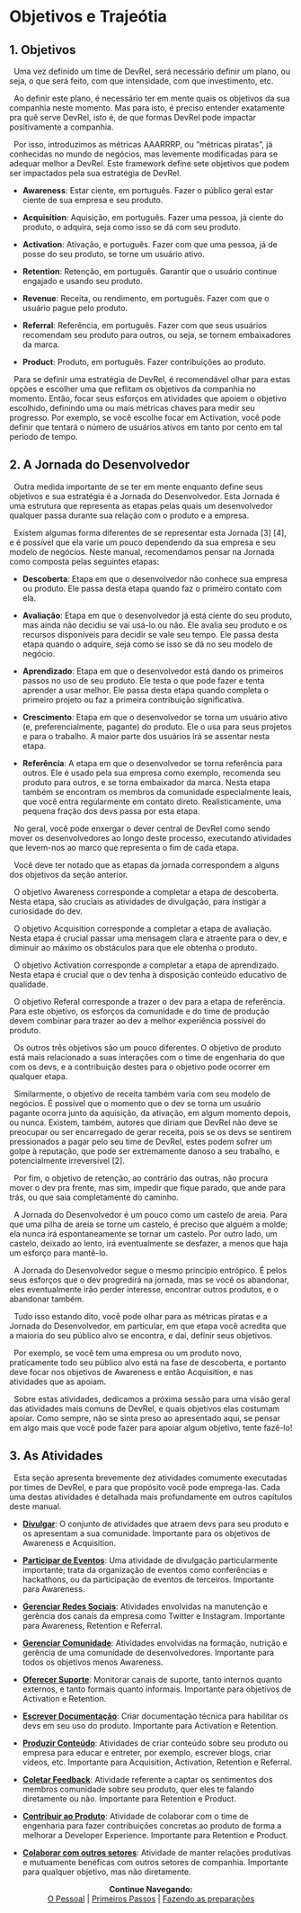 # Objetivos e Trajeótia

## 1. Objetivos

&nbsp;&nbsp;Uma vez definido um time de DevRel, será necessário definir um plano, ou seja, o que será feito, com que intensidade, com que investimento, etc.

&nbsp;&nbsp;Ao definir este plano, é necessário ter em mente quais os objetivos da sua companhia neste momento. Mas para isto, é preciso entender exatamente pra quê serve DevRel, isto é, de que formas DevRel pode impactar positivamente a companhia.

&nbsp;&nbsp;Por isso, introduzimos as métricas AAARRRP, ou “métricas piratas”, já conhecidas no mundo de negócios, mas levemente modificadas para se adequar melhor a DevRel. Este framework define sete objetivos que podem ser impactados pela sua estratégia de DevRel.

*	<strong>Awareness</strong>: Estar ciente, em português. Fazer o público geral estar ciente de sua empresa e seu produto.

*	<strong>Acquisition</strong>: Aquisição, em português. Fazer uma pessoa, já ciente do produto, o adquira, seja como isso se dá com seu produto.

*	<strong>Activation</strong>: Ativação, e português. Fazer com que uma pessoa, já de posse do seu produto, se torne um usuário ativo.

*	<strong>Retention</strong>: Retenção, em português. Garantir que o usuário continue engajado e usando seu produto.

*	<strong>Revenue</strong>: Receita, ou rendimento, em português. Fazer com que o usuário pague pelo produto.

*	<strong>Referral</strong>: Referência, em português. Fazer com que seus usuários recomendam seu produto para outros, ou seja, se tornem embaixadores da marca.

*	<strong>Product</strong>: Produto, em português. Fazer contribuições ao produto.

&nbsp;&nbsp;Para se definir uma estratégia de DevRel, é recomendável olhar para estas opções e escolher uma que reflitam os objetivos da companhia no momento. Então, focar seus esforços em atividades que apoiem o objetivo escolhido, definindo uma ou mais métricas chaves para medir seu progresso. Por exemplo, se você escolhe focar em Activation, você pode definir que tentará o número de usuários ativos em tanto por cento em tal período de tempo.

## 2. A Jornada do Desenvolvedor

&nbsp;&nbsp;Outra medida importante de se ter em mente enquanto define seus objetivos e sua estratégia é a Jornada do Desenvolvedor. Esta Jornada é uma estrutura que representa as etapas pelas quais um desenvolvedor qualquer passa durante sua relação com o produto e a empresa.

&nbsp;&nbsp;Existem algumas forma diferentes de se representar esta Jornada [3] [4], e é possível que ela varie um pouco dependendo da sua empresa e seu modelo de negócios. Neste manual, recomendamos pensar na Jornada como composta pelas seguintes etapas:

*	<strong>Descoberta</strong>: Etapa em que o desenvolvedor não conhece sua empresa ou produto. Ele passa desta etapa quando faz o primeiro contato com ela.

*	<strong>Avaliação</strong>: Etapa em que o desenvolvedor já está ciente do seu produto, mas ainda não decidiu se vai usá-lo ou não. Ele avalia seu produto e os recursos disponíveis para decidir se vale seu tempo. Ele passa desta etapa quando o adquire, seja como se isso se dá no seu modelo de negócio.

*	<strong>Aprendizado</strong>: Etapa em que o desenvolvedor está dando os primeiros passos no uso de seu produto. Ele testa o que pode fazer e tenta aprender a usar melhor. Ele passa desta etapa quando completa o primeiro projeto ou faz a primeira contribuição significativa.

*	<strong>Crescimento</strong>: Etapa em que o desenvolvedor se torna um usuário ativo (e, preferencialmente, pagante) do produto. Ele o usa para seus projetos e para o trabalho. A maior parte dos usuários irá se assentar nesta etapa.

*	<strong>Referência</strong>: A etapa em que o desenvolvedor se torna referência para outros. Ele é usado pela sua empresa como exemplo, recomenda seu produto para outros, e se torna embaixador da marca. Nesta etapa também se encontram os membros da comunidade especialmente leais, que você entra regularmente em contato direto. Realisticamente, uma pequena fração dos devs passa por esta etapa.

&nbsp;&nbsp;No geral, você pode enxergar o dever central de DevRel como sendo mover os desenvolvedores ao longo deste processo, executando atividades que levem-nos ao marco que representa o fim de cada etapa.

&nbsp;&nbsp;Você deve ter notado que as etapas da jornada correspondem a alguns dos objetivos da seção anterior.

&nbsp;&nbsp;O objetivo Awareness corresponde a completar a etapa de descoberta. Nesta etapa, são cruciais as atividades de divulgação, para instigar a curiosidade do dev.

&nbsp;&nbsp;O objetivo Acquisition corresponde a completar a etapa de avaliação. Nesta etapa é crucial passar uma mensagem clara e atraente para o dev, e diminuir ao máximo os obstáculos para que ele obtenha o produto.

&nbsp;&nbsp;O objetivo Activation corresponde a completar a etapa de aprendizado. Nesta etapa é crucial que o dev tenha à disposição conteúdo educativo de qualidade.

&nbsp;&nbsp;O objetivo Referal corresponde a trazer o dev para a etapa de referência. Para este objetivo, os esforços da comunidade e do time de produção devem combinar para trazer ao dev a melhor experiência possível do produto.

&nbsp;&nbsp;Os outros três objetivos são um pouco diferentes. O objetivo de produto está mais relacionado a suas interações com o time de engenharia do que com os devs, e a contribuição destes para o objetivo pode ocorrer em qualquer etapa.

&nbsp;&nbsp;Similarmente, o objetivo de receita também varia com seu modelo de negócios. É possível que o momento que o dev se torna um usuário pagante ocorra junto da aquisição, da ativação, em algum momento depois, ou nunca. Existem, também, autores que diriam que DevRel não deve se preocupar ou ser encarregado de gerar receita, pois se os devs se sentirem pressionados a pagar pelo seu time de DevRel, estes podem sofrer um golpe à reputação, que pode ser extremamente danoso a seu trabalho, e potencialmente irreversível [2].

&nbsp;&nbsp;Por fim, o objetivo de retenção, ao contrário das outras, não procura mover o dev pra frente, mas sim, impedir que fique parado, que ande para trás, ou que saia completamente do caminho.

&nbsp;&nbsp;A Jornada do Desenvolvedor é um pouco como um castelo de areia. Para que uma pilha de areia se torne um castelo, é preciso que alguém a molde; ela nunca irá espontaneamente se tornar um castelo. Por outro lado, um castelo, deixado ao lento, irá eventualmente se desfazer, a menos que haja um esforço para mantê-lo.

&nbsp;&nbsp;A Jornada do Desenvolvedor segue o mesmo princípio entrópico. É pelos seus esforços que o dev progredirá na jornada, mas se você os abandonar, eles eventualmente irão perder interesse, encontrar outros produtos, e o abandonar também.

&nbsp;&nbsp;Tudo isso estando dito, você pode olhar para as métricas piratas e a Jornada do Desenvolvedor, em particular, em que etapa você acredita que a maioria do seu público alvo se encontra, e daí, definir seus objetivos.

&nbsp;&nbsp;Por exemplo, se você tem uma empresa ou um produto novo, praticamente todo seu público alvo está na fase de descoberta, e portanto deve focar nos objetivos de Awareness e então Acquisition, e nas atividades que as apoiam.

&nbsp;&nbsp;Sobre estas atividades, dedicamos a próxima sessão para uma visão geral das atividades mais comuns de DevRel, e quais objetivos elas costumam apoiar. Como sempre, não se sinta preso ao apresentado aqui, se pensar em algo mais que você pode fazer para apoiar algum objetivo, tente fazê-lo!

## 3. As Atividades

&nbsp;&nbsp;Esta seção apresenta brevemente dez atividades comumente executadas por times de DevRel, e para que propósito você pode emprega-las. Cada uma destas atividades é detalhada mais profundamente em outros capítulos deste manual.

*	<strong><a href="https://pedrowagner.github.io/DevRel/Atividades/Divulgar">Divulgar</a></strong>: O conjunto de atividades que atraem devs para seu produto e os apresentam a sua comunidade. Importante para os objetivos de Awareness e Acquisition.

*	<strong><a href="https://pedrowagner.github.io/DevRel/Atividades/Eventos">Participar de Eventos</a></strong>: Uma atividade de divulgação particularmente importante; trata da organização de eventos como conferências e hackathons, ou da participação de 
eventos de terceiros. Importante para Awareness.

*	<strong><a href="https://pedrowagner.github.io/DevRel/Atividades/Redes">Gerenciar Redes Sociais</a></strong>: Atividades envolvidas na manutenção e gerência dos canais da empresa como Twitter e Instagram. Importante para Awareness, Retention e Referral.

*	<strong><a href="https://pedrowagner.github.io/DevRel/Atividades/Comunidade">Gerenciar Comunidade</a></strong>: Atividades envolvidas na formação, nutrição e gerência de uma comunidade de desenvolvedores. Importante para todos os objetivos menos Awareness.

*	<strong><a href="https://pedrowagner.github.io/DevRel/Atividades/Suporte">Oferecer Suporte</a></strong>: Monitorar canais de suporte, tanto internos quanto externos, e tanto formais quanto informais. Importante para objetivos de Activation e Retention.

*	<strong><a href="https://pedrowagner.github.io/DevRel/Atividades/Documentacao">Escrever Documentação</a></strong>: Criar documentação técnica para habilitar os devs em seu uso do produto. Importante para Activation e Retention.

*	<strong><a href="https://pedrowagner.github.io/DevRel/Atividades/Conteudo">Produzir Conteúdo</a></strong>: Atividades de criar conteúdo sobre seu produto ou empresa para educar e entreter, por exemplo, escrever blogs, criar vídeos, etc. Importante para Acquisition, Activation, Retention e Referral.

*	<strong><a href="https://pedrowagner.github.io/DevRel/Atividades/Feedback">Coletar Feedback</a></strong>: Atividade referente a captar os sentimentos dos membros comunidade sobre seu produto, quer eles te falando diretamente ou não. Importante para Retention e Product.

*	<strong><a href="https://pedrowagner.github.io/DevRel/Atividades/Produto">Contribuir ao Produto</a></strong>: Atividade de colaborar com o time de engenharia para fazer contribuições concretas ao produto de forma a melhorar a Developer Experience. Importante para Retention e Product.

*	<strong><a href="https://pedrowagner.github.io/DevRel/Atividades/Colaborar">Colaborar com outros setores</a></strong>: Atividade de manter relações produtivas e mutuamente benéficas com outros setores de companhia. Importante para qualquer objetivo, mas não diretamente.


<p align="center">
  <b>Continue Navegando:</b><br>
  <a href="https://pedrowagner.github.io/DevRel/Passos/Pessoal">O Pessoal</a> |
  <a href="https://pedrowagner.github.io/DevRel/Primeiros Passos">Primeiros Passos</a> |
  <a href="https://pedrowagner.github.io/DevRel/Passos/Preparacoes">Fazendo as preparações</a>
</p>
